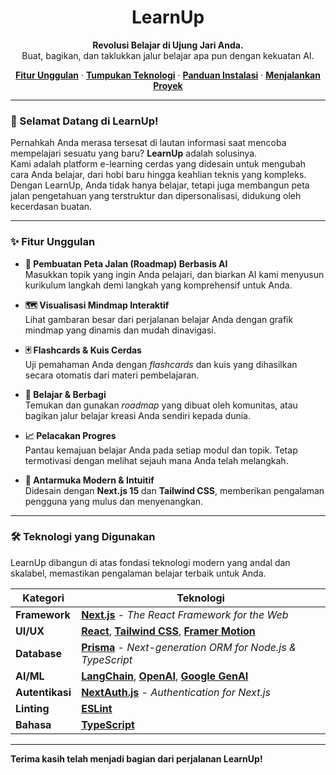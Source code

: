 <h1 align="center">
  LearnUp
</h1>

<p align="center">
  <strong>Revolusi Belajar di Ujung Jari Anda.</strong><br/>
  Buat, bagikan, dan taklukkan jalur belajar apa pun dengan kekuatan AI.
</p>

<p align="center">
  <a href="#-fitur-unggulan"><strong>Fitur Unggulan</strong></a> ·
  <a href="#%EF%B8%8F-teknologi-yang-digunakan"><strong>Tumpukan Teknologi</strong></a> ·
  <a href="#-panduan-instalasi"><strong>Panduan Instalasi</strong></a> ·
  <a href="#%EF%B8%8F-menjalankan-proyek"><strong>Menjalankan Proyek</strong></a>
</p>

---

### 👋 Selamat Datang di LearnUp!

Pernahkah Anda merasa tersesat di lautan informasi saat mencoba mempelajari sesuatu yang baru? **LearnUp** adalah solusinya.  
Kami adalah platform e-learning cerdas yang didesain untuk mengubah cara Anda belajar, dari hobi baru hingga keahlian teknis yang kompleks.  
Dengan LearnUp, Anda tidak hanya belajar, tetapi juga membangun peta jalan pengetahuan yang terstruktur dan dipersonalisasi, didukung oleh kecerdasan buatan.

---

### ✨ Fitur Unggulan

- **🧠 Pembuatan Peta Jalan (Roadmap) Berbasis AI**  
  Masukkan topik yang ingin Anda pelajari, dan biarkan AI kami menyusun kurikulum langkah demi langkah yang komprehensif untuk Anda.

- **🗺️ Visualisasi Mindmap Interaktif**  
  Lihat gambaran besar dari perjalanan belajar Anda dengan grafik mindmap yang dinamis dan mudah dinavigasi.

- **🃏 Flashcards & Kuis Cerdas**  
  Uji pemahaman Anda dengan *flashcards* dan kuis yang dihasilkan secara otomatis dari materi pembelajaran.

- **🤝 Belajar & Berbagi**  
  Temukan dan gunakan *roadmap* yang dibuat oleh komunitas, atau bagikan jalur belajar kreasi Anda sendiri kepada dunia.

- **📈 Pelacakan Progres**  
  Pantau kemajuan belajar Anda pada setiap modul dan topik. Tetap termotivasi dengan melihat sejauh mana Anda telah melangkah.

- **🎨 Antarmuka Modern & Intuitif**  
  Didesain dengan **Next.js 15** dan **Tailwind CSS**, memberikan pengalaman pengguna yang mulus dan menyenangkan.

---

### 🛠️ Teknologi yang Digunakan

LearnUp dibangun di atas fondasi teknologi modern yang andal dan skalabel, memastikan pengalaman belajar terbaik untuk Anda.

| Kategori       | Teknologi                                                                                                     |
| -------------- | ------------------------------------------------------------------------------------------------------------ |
| **Framework**  | [**Next.js**](https://nextjs.org/) - *The React Framework for the Web*                                       |
| **UI/UX**      | [**React**](https://reactjs.org/), [**Tailwind CSS**](https://tailwindcss.com/), [**Framer Motion**](https://www.framer.com/motion/) |
| **Database**   | [**Prisma**](https://www.prisma.io/) - *Next-generation ORM for Node.js & TypeScript*                        |
| **AI/ML**      | [**LangChain**](https://www.langchain.com/), [**OpenAI**](https://openai.com/), [**Google GenAI**](https://ai.google/) |
| **Autentikasi**| [**NextAuth.js**](https://next-auth.js.org/) - *Authentication for Next.js*                                  |
| **Linting**    | [**ESLint**](https://eslint.org/)                                                                            |
| **Bahasa**     | [**TypeScript**](https://www.typescriptlang.org/)                                                            |

---

**Terima kasih telah menjadi bagian dari perjalanan LearnUp!**

```
